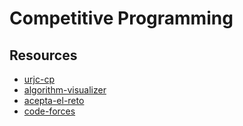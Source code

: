 # Competitive Programming

## Resources

- [urjc-cp](https://urjc-cp.github.io/urjc-cp/)
- [algorithm-visualizer](https://algorithm-visualizer.org/)
- [acepta-el-reto](https://aceptaelreto.com/)
- [code-forces](https://codeforces.com/)

